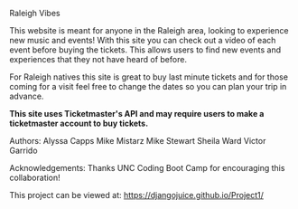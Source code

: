 Raleigh Vibes

This website is meant for anyone in the Raleigh area, looking to experience new music and events! With this site you can check out a video of each event before buying the tickets. This allows users to find new events and experiences that they not have heard of before. 

For Raleigh natives this site is great to buy last minute tickets and for those coming for a visit feel free to change the dates so you can plan your trip in advance. 

**This site uses Ticketmaster's API and may require users to make a ticketmaster account to buy tickets.**

Authors:
Alyssa Capps
Mike Mistarz
Mike Stewart
Sheila Ward
Victor Garrido

Acknowledgements:
Thanks UNC Coding Boot Camp for encouraging this collaboration!

This project can be viewed at:  https://djangojuice.github.io/Project1/
